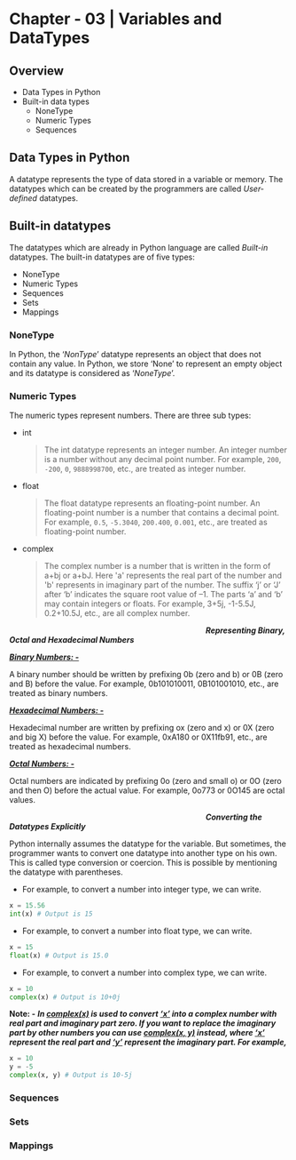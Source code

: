 # Chapter - 03 | Variables and DataTypes
## Overview

- Data Types in Python 
- Built-in data types 
    - NoneType 
    - Numeric Types 
    - Sequences 

## Data Types in Python 

A datatype represents the type of data stored in a variable or memory. The datatypes which can be created by the programmers are called *User-defined* datatypes. 

## Built-in datatypes 

The datatypes which are already in Python language are called *Built-in* datatypes. The built-in datatypes are of five types:

- NoneType 
- Numeric Types 
- Sequences 
- Sets 
- Mappings

### NoneType 

In Python, the ‘*NonType*’ datatype represents an object that does not contain any value. In Python, we store ‘None’ to represent an empty object and its datatype is considered as ‘*NoneType*’. 

### Numeric Types 

The numeric types represent numbers. There are three sub types: 

- int

    > The int datatype represents an integer number. An integer number is a number without any decimal point number. For example, `200`, `-200`, `0`, `9888998700`, etc., are treated as integer number.

- float

  > The float datatype represents an floating-point number. An floating-point number is a number that contains a decimal point. For example, `0.5`, `-5.3040`, `200.400`, `0.001`, etc., are treated as floating-point number.

- complex 
    > The complex number is a number that is written in the form of a+bj or a+bJ. Here 'a' represents the real part of the number and 'b' represents in imaginary part of the number. The suffix ‘j’ or ‘J’ after ‘b’ indicates the square root value of –1. The parts ‘a’ and ‘b’ may contain integers or floats. For example, 3+5j, -1-5.5J, 0.2+10.5J, etc., are all complex number.

&nbsp;&nbsp;&nbsp;&nbsp;&nbsp;&nbsp;&nbsp;&nbsp;&nbsp;&nbsp;&nbsp;&nbsp;&nbsp;&nbsp;&nbsp;&nbsp;&nbsp;&nbsp;&nbsp;&nbsp;&nbsp;&nbsp;&nbsp;&nbsp;&nbsp;&nbsp;&nbsp;&nbsp;&nbsp;&nbsp;&nbsp;&nbsp;&nbsp;&nbsp;&nbsp;&nbsp;&nbsp;&nbsp;&nbsp;&nbsp;&nbsp;&nbsp;&nbsp;&nbsp;&nbsp;&nbsp;&nbsp;&nbsp;&nbsp;&nbsp;&nbsp;&nbsp;&nbsp;&nbsp;&nbsp;&nbsp;&nbsp;&nbsp;&nbsp;&nbsp;&nbsp;&nbsp;&nbsp;&nbsp;&nbsp;&nbsp;&nbsp;&nbsp;&nbsp;&nbsp;&nbsp;&nbsp;&nbsp;&nbsp;&nbsp;&nbsp;&nbsp;&nbsp;&nbsp;&nbsp;&nbsp;&nbsp;&nbsp;&nbsp;&nbsp;&nbsp;&nbsp;&nbsp;&nbsp;&nbsp;***Representing Binary, Octal and Hexadecimal Numbers***

<ins>***Binary Numbers: -***</ins>

A binary number should be written by prefixing 0b (zero and b) or 0B (zero and B) before the value. For example, 0b101010011, 0B101001010, etc., are treated as binary numbers. 

<ins>***Hexadecimal Numbers: -***</ins>

Hexadecimal number are written by prefixing ox (zero and x) or 0X (zero and big X) before the value. For example, 0xA180 or 0X11fb91, etc., are treated as hexadecimal numbers. 

<ins>***Octal Numbers: -***</ins>

Octal numbers are indicated by prefixing 0o (zero and small o) or 0O (zero and then O) before the actual value. For example, 0o773 or 0O145 are octal values. 

&nbsp;&nbsp;&nbsp;&nbsp;&nbsp;&nbsp;&nbsp;&nbsp;&nbsp;&nbsp;&nbsp;&nbsp;&nbsp;&nbsp;&nbsp;&nbsp;&nbsp;&nbsp;&nbsp;&nbsp;&nbsp;&nbsp;&nbsp;&nbsp;&nbsp;&nbsp;&nbsp;&nbsp;&nbsp;&nbsp;&nbsp;&nbsp;&nbsp;&nbsp;&nbsp;&nbsp;&nbsp;&nbsp;&nbsp;&nbsp;&nbsp;&nbsp;&nbsp;&nbsp;&nbsp;&nbsp;&nbsp;&nbsp;&nbsp;&nbsp;&nbsp;&nbsp;&nbsp;&nbsp;&nbsp;&nbsp;&nbsp;&nbsp;&nbsp;&nbsp;&nbsp;&nbsp;&nbsp;&nbsp;&nbsp;&nbsp;&nbsp;&nbsp;&nbsp;&nbsp;&nbsp;&nbsp;&nbsp;&nbsp;&nbsp;&nbsp;&nbsp;&nbsp;&nbsp;&nbsp;&nbsp;&nbsp;&nbsp;&nbsp;&nbsp;&nbsp;&nbsp;&nbsp;&nbsp;&nbsp;***Converting the Datatypes Explicitly***

Python internally assumes the datatype for the variable. But sometimes, the programmer wants to convert one datatype into another type on his own. This is called type conversion or coercion. This is possible by mentioning the datatype with parentheses.

- For example, to convert a number into integer type, we can write.

```python
x = 15.56
int(x) # Output is 15
```

- For example, to convert a number into float type, we can write.

```python
x = 15
float(x) # Output is 15.0
```

- For example, to convert a number into complex type, we can write.

```python
x = 10
complex(x) # Output is 10+0j
```

**Note: -** ***In <ins>complex(x)</ins> is used to convert <ins>‘x’</ins> into a complex number with real part
and imaginary part zero. If you want to replace the imaginary part by other
numbers you can use <ins>complex(x, y)</ins> instead, where <ins>‘x’</ins> represent the real part and <ins>‘y’</ins>
represent the imaginary part. For example,***

```python
x = 10
y = -5
complex(x, y) # Output is 10-5j
```

### Sequences 

### Sets 

### Mappings 

